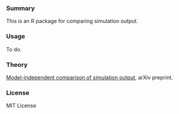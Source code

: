 ### Summary

This is an R package for comparing simulation output.

### Usage

To do.

### Theory

[Model-independent comparison of simulation output](http://arxiv.org/abs/1509.09174),
arXiv preprint.

### License

MIT License

